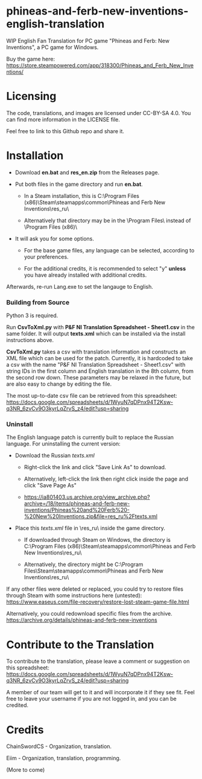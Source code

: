 # phineas-and-ferb-new-inventions-english-translation

WIP English Fan Translation for PC game "Phineas and Ferb: New Inventions", a PC game for Windows.

Buy the game here: https://store.steampowered.com/app/318300/Phineas_and_Ferb_New_Inventions/

# Licensing

The code, translations, and images are licensed under CC-BY-SA 4.0. You can find more information in the LICENSE file.

Feel free to link to this Github repo and share it.

# Installation

* Download **en.bat** and **res_en.zip** from the Releases page.

* Put both files in the game directory and run **en.bat**.

  * In a Steam installation, this is C:\Program Files (x86)\Steam\steamapps\common\Phineas and Ferb New Inventions\res_ru\
  
  * Alternatively that directory may be in the \Program Files\ instead of \Program Files (x86)\
  
* It will ask you for some options.

  * For the base game files, any language can be selected, according to your preferences.
  
  * For the additional credits, it is recommended to select "y" **unless** you have already installed with additional credits.
  
Afterwards, re-run Lang.exe to set the langauge to English.

### Building from Source

Python 3 is required.

Run **CsvToXml.py** with **P&F NI Translation Spreadsheet - Sheet1.csv** in the same folder. It will output **texts.xml** which can be installed via the install instructions above.

**CsvToXml.py** takes a csv with translation information and constructs an XML file which can be used for the patch. Currently, it is hardcoded to take a csv with the name "P&F NI Translation Spreadsheet - Sheet1.csv" with string IDs in the first column and English translation in the 8th column, from the second row down. These parameters may be relaxed in the future, but are also easy to change by editing the file.

The most up-to-date csv file can be retrieved from this spreadsheet: https://docs.google.com/spreadsheets/d/1WyuN7qDPnx94T2Ksw-q3NR_6zvCv9O3kyrLqZrvS_z4/edit?usp=sharing

### Uninstall

The English language patch is currently built to replace the Russian language. For uninstalling the current version:

* Download the Russian *texts.xml* 

  * Right-click the link and click "Save Link As" to download.
  
  * Alternatively, left-click the link then right click inside the page and click "Save Page As"
  
  * https://ia801403.us.archive.org/view_archive.php?archive=/18/items/phineas-and-ferb-new-inventions/Phineas%20and%20Ferb%20-%20New%20Inventions.zip&file=res_ru%2Ftexts.xml
  
* Place this *texts.xml* file in \res_ru\ inside the game directory.

  * If downloaded through Steam on Windows, the directory is C:\Program Files (x86)\Steam\steamapps\common\Phineas and Ferb New Inventions\res_ru\
  
  * Alternatively, the directory might be C:\Program Files\Steam\steamapps\common\Phineas and Ferb New Inventions\res_ru\
  
If any other files were deleted or replaced, you could try to restore files through Steam with some instructions here (untested): https://www.easeus.com/file-recovery/restore-lost-steam-game-file.html

Alternatively, you could redownload specific files from the archive. https://archive.org/details/phineas-and-ferb-new-inventions

# Contribute to the Translation

To contribute to the translation, please leave a comment or suggestion on this spreadsheet: https://docs.google.com/spreadsheets/d/1WyuN7qDPnx94T2Ksw-q3NR_6zvCv9O3kyrLqZrvS_z4/edit?usp=sharing

A member of our team will get to it and will incorporate it if they see fit. Feel free to leave your username if you are not logged in, and you can be credited.

# Credits

ChainSwordCS - Organization, translation.

Eiim - Organization, translation, programming.

(More to come)
